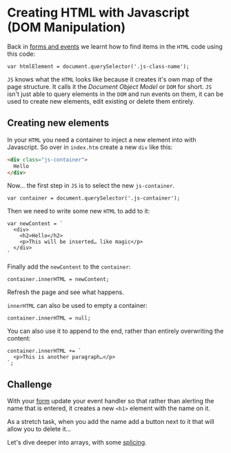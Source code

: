 # Creating HTML with Javascript (DOM Manipulation)

Back in [forms and events](02-forms-and-events.md) we learnt how to find items in the `HTML` code using this code:

```JS
var htmlElement = document.querySelector('.js-class-name');
```

`JS` knows what the `HTML` looks like because it creates it's own map of the page structure. It calls it the _Document Object Model_ or `DOM` for short. `JS` isn't just able to query elements in the `DOM` and run events on them, it can be used to create new elements, edit existing or delete them entirely.

## Creating new elements

In your `HTML` you need a container to inject a new element into with Javascript. So over in `index.htm` create a new `div` like this:

```HTML
<div class="js-container">
  Hello
</div>
```

Now… the first step in `JS` is to select the new `js-container`.

```JS
var container = document.querySelector('.js-container');
```

Then we need to write some new `HTML` to add to it:

```JS
var newContent = `
  <div>
    <h2>Hello</h2>
    <p>This will be inserted… like magic</p>
  </div>
`
```

Finally add the `newContent` to the `container`:

```JS
container.innerHTML = newContent;
```

Refresh the page and see what happens.

`innerHTML` can also be used to empty a container:

```JS
container.innerHTML = null;
```

You can also use it to append to the end, rather than entirely overwriting the content:

```JS
container.innerHTML += `
  <p>This is another paragraph…</p>
`;
```

## Challenge

With your [form](02-forms-and-events.md) update your event handler so that rather than alerting the name that is entered, it creates a new `<h1>` element with the name on it.

As a stretch task, when you add the name add a button next to it that will allow you to delete it…

Let's dive deeper into arrays, with some [splicing](06-splicing-arrays.md).